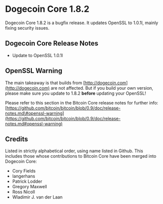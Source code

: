 # Dogecoin Core 1.8.2

Dogecoin Core 1.8.2 is a bugfix release. It updates OpenSSL to 1.0.1l, mainly fixing security issues.

## Dogecoin Core Release Notes

* Update to OpenSSL 1.0.1l

## OpenSSL Warning

The main takeaway is that builds from [http://dogecoin.com](http://dogecoin.com) are not affected. But if you build your own version, please make sure you update to 1.8.2 **before** updating your OpenSSL!

Please refer to this section in the Bitcoin Core release notes for further info: [https://github.com/bitcoin/bitcoin/blob/0.9/doc/release-notes.md\#openssl-warning](https://github.com/bitcoin/bitcoin/blob/0.9/doc/release-notes.md#openssl-warning)

## Credits

Listed in strictly alphabetical order, using name listed in Github. This includes those whose contributions to Bitcoin Core have been merged into Dogecoin Core:

* Cory Fields
* langerhans
* Patrick Lodder
* Gregory Maxwell
* Ross Nicoll
* Wladimir J. van der Laan

